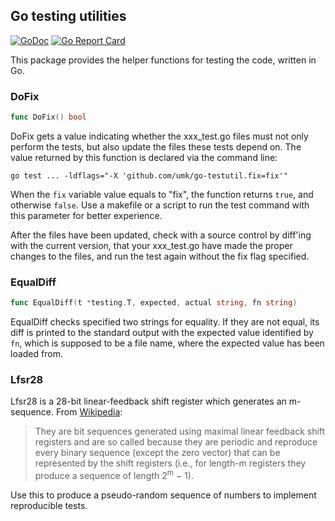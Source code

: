 ## Go testing utilities

[![GoDoc](https://godoc.org/github.com/umk/go-testutil?status.svg)](https://godoc.org/github.com/umk/go-testutil)
[![Go Report Card](https://goreportcard.com/badge/github.com/umk/go-testutil)](https://goreportcard.com/report/github.com/umk/go-testutil)

This package provides the helper functions for testing the code, written in Go.

### DoFix

```go
func DoFix() bool
```

DoFix gets a value indicating whether the xxx_test.go files must not only perform the tests, but also update the files these tests depend on. The value returned by this function is declared via the command line:
```
go test ... -ldflags="-X 'github.com/umk/go-testutil.fix=fix'"
```
When the `fix` variable value equals to "fix", the function returns `true`, and otherwise `false`. Use a makefile or a script to run the test command with this parameter for better experience.

After the files have been updated, check with a source control by diff'ing with the current version, that your xxx_test.go have made the proper changes to the files, and run the test again without the fix flag specified.

### EqualDiff

```go
func EqualDiff(t *testing.T, expected, actual string, fn string)
```

EqualDiff checks specified two strings for equality. If they are not equal, its diff is printed to the standard output with the expected value identified by `fn`, which is supposed to be a file name, where the expected value has been loaded from.

### Lfsr28

Lfsr28 is a 28-bit linear-feedback shift register which generates an m-sequence. From [Wikipedia](https://en.wikipedia.org/wiki/Maximum_length_sequence):

> They are bit sequences generated using maximal linear feedback shift registers and are so called because they are periodic and reproduce every binary sequence (except the zero vector) that can be represented by the shift registers (i.e., for length-m registers they produce a sequence of length 2<sup>m</sup> − 1). 

Use this to produce a pseudo-random sequence of numbers to implement reproducible tests.

